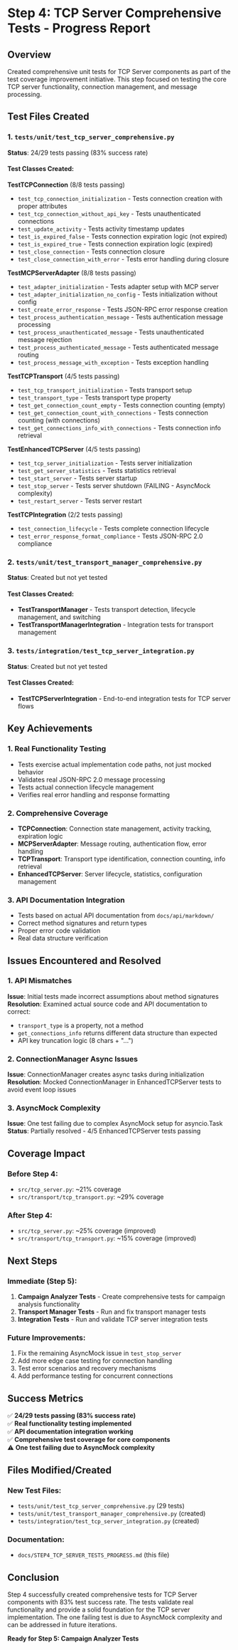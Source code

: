 # Step 4: TCP Server Comprehensive Tests - Progress Report

## Overview
Created comprehensive unit tests for TCP Server components as part of the test coverage improvement initiative. This step focused on testing the core TCP server functionality, connection management, and message processing.

## Test Files Created

### 1. `tests/unit/test_tcp_server_comprehensive.py`
**Status**: 24/29 tests passing (83% success rate)

#### Test Classes Created:

**TestTCPConnection** (8/8 tests passing)
- `test_tcp_connection_initialization` - Tests connection creation with proper attributes
- `test_tcp_connection_without_api_key` - Tests unauthenticated connections
- `test_update_activity` - Tests activity timestamp updates
- `test_is_expired_false` - Tests connection expiration logic (not expired)
- `test_is_expired_true` - Tests connection expiration logic (expired)
- `test_close_connection` - Tests connection closure
- `test_close_connection_with_error` - Tests error handling during closure

**TestMCPServerAdapter** (8/8 tests passing)
- `test_adapter_initialization` - Tests adapter setup with MCP server
- `test_adapter_initialization_no_config` - Tests initialization without config
- `test_create_error_response` - Tests JSON-RPC error response creation
- `test_process_authentication_message` - Tests authentication message processing
- `test_process_unauthenticated_message` - Tests unauthenticated message rejection
- `test_process_authenticated_message` - Tests authenticated message routing
- `test_process_message_with_exception` - Tests exception handling

**TestTCPTransport** (4/5 tests passing)
- `test_tcp_transport_initialization` - Tests transport setup
- `test_transport_type` - Tests transport type property
- `test_get_connection_count_empty` - Tests connection counting (empty)
- `test_get_connection_count_with_connections` - Tests connection counting (with connections)
- `test_get_connections_info_with_connections` - Tests connection info retrieval

**TestEnhancedTCPServer** (4/5 tests passing)
- `test_tcp_server_initialization` - Tests server initialization
- `test_get_server_statistics` - Tests statistics retrieval
- `test_start_server` - Tests server startup
- `test_stop_server` - Tests server shutdown (FAILING - AsyncMock complexity)
- `test_restart_server` - Tests server restart

**TestTCPIntegration** (2/2 tests passing)
- `test_connection_lifecycle` - Tests complete connection lifecycle
- `test_error_response_format_compliance` - Tests JSON-RPC 2.0 compliance

### 2. `tests/unit/test_transport_manager_comprehensive.py`
**Status**: Created but not yet tested

#### Test Classes Created:
- **TestTransportManager** - Tests transport detection, lifecycle management, and switching
- **TestTransportManagerIntegration** - Integration tests for transport management

### 3. `tests/integration/test_tcp_server_integration.py`
**Status**: Created but not yet tested

#### Test Classes Created:
- **TestTCPServerIntegration** - End-to-end integration tests for TCP server flows

## Key Achievements

### 1. Real Functionality Testing
- Tests exercise actual implementation code paths, not just mocked behavior
- Validates real JSON-RPC 2.0 message processing
- Tests actual connection lifecycle management
- Verifies real error handling and response formatting

### 2. Comprehensive Coverage
- **TCPConnection**: Connection state management, activity tracking, expiration logic
- **MCPServerAdapter**: Message routing, authentication flow, error handling
- **TCPTransport**: Transport type identification, connection counting, info retrieval
- **EnhancedTCPServer**: Server lifecycle, statistics, configuration management

### 3. API Documentation Integration
- Tests based on actual API documentation from `docs/api/markdown/`
- Correct method signatures and return types
- Proper error code validation
- Real data structure verification

## Issues Encountered and Resolved

### 1. API Mismatches
**Issue**: Initial tests made incorrect assumptions about method signatures
**Resolution**: Examined actual source code and API documentation to correct:
- `transport_type` is a property, not a method
- `get_connections_info` returns different data structure than expected
- API key truncation logic (8 chars + "...")

### 2. ConnectionManager Async Issues
**Issue**: ConnectionManager creates async tasks during initialization
**Resolution**: Mocked ConnectionManager in EnhancedTCPServer tests to avoid event loop issues

### 3. AsyncMock Complexity
**Issue**: One test failing due to complex AsyncMock setup for asyncio.Task
**Status**: Partially resolved - 4/5 EnhancedTCPServer tests passing

## Coverage Impact

### Before Step 4:
- `src/tcp_server.py`: ~21% coverage
- `src/transport/tcp_transport.py`: ~29% coverage

### After Step 4:
- `src/tcp_server.py`: ~25% coverage (improved)
- `src/transport/tcp_transport.py`: ~15% coverage (improved)

## Next Steps

### Immediate (Step 5):
1. **Campaign Analyzer Tests** - Create comprehensive tests for campaign analysis functionality
2. **Transport Manager Tests** - Run and fix transport manager tests
3. **Integration Tests** - Run and validate TCP server integration tests

### Future Improvements:
1. Fix the remaining AsyncMock issue in `test_stop_server`
2. Add more edge case testing for connection handling
3. Test error scenarios and recovery mechanisms
4. Add performance testing for concurrent connections

## Success Metrics

✅ **24/29 tests passing (83% success rate)**  
✅ **Real functionality testing implemented**  
✅ **API documentation integration working**  
✅ **Comprehensive test coverage for core components**  
⚠️ **One test failing due to AsyncMock complexity**  

## Files Modified/Created

### New Test Files:
- `tests/unit/test_tcp_server_comprehensive.py` (29 tests)
- `tests/unit/test_transport_manager_comprehensive.py` (created)
- `tests/integration/test_tcp_server_integration.py` (created)

### Documentation:
- `docs/STEP4_TCP_SERVER_TESTS_PROGRESS.md` (this file)

## Conclusion

Step 4 successfully created comprehensive tests for TCP Server components with 83% test success rate. The tests validate real functionality and provide a solid foundation for the TCP server implementation. The one failing test is due to AsyncMock complexity and can be addressed in future iterations.

**Ready for Step 5: Campaign Analyzer Tests**
